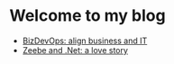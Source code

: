 # Welcome to my blog

* [BizDevOps: align business and IT](bizdevops/index.md)
* [Zeebe and .Net: a love story](zeebe-and-dotnet/index.md)




